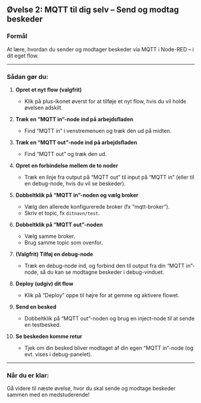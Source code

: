 ## **Øvelse 2: MQTT til dig selv – Send og modtag beskeder**

### **Formål**

At lære, hvordan du sender og modtager beskeder via MQTT i Node-RED – i dit eget flow.

---

### **Sådan gør du:**

1. **Opret et nyt flow (valgfrit)**

   * Klik på plus-ikonet øverst for at tilføje et nyt flow, hvis du vil holde øvelsen adskilt.

2. **Træk en “MQTT in”-node ind på arbejdsfladen**

   * Find “MQTT in” i venstremenuen og træk den ud på midten.

3. **Træk en “MQTT out”-node ind på arbejdsfladen**

   * Find “MQTT out” og træk den ud.

4. **Opret en forbindelse mellem de to noder**

   * Træk en linje fra output på “MQTT out” til input på “MQTT in” (eller til en debug-node, hvis du vil se beskeder).

5. **Dobbeltklik på “MQTT in”-noden og vælg broker**

   * Vælg den allerede konfigurerede broker (fx “mqtt-broker”).
   * Skriv et topic, fx `ditnavn/test`.

6. **Dobbeltklik på “MQTT out”-noden**

   * Vælg samme broker.
   * Brug samme topic som ovenfor.

7. **(Valgfrit) Tilføj en debug-node**

   * Træk en debug-node ind, og forbind den til output fra din “MQTT in”-node, så du kan se modtagne beskeder i debug-vinduet.

8. **Deploy (udgiv) dit flow**

   * Klik på “Deploy” oppe til højre for at gemme og aktivere flowet.

9. **Send en besked**

   * Dobbeltklik på “MQTT out”-noden og brug en inject-node til at sende en testbesked.

10. **Se beskeden komme retur**

    * Tjek om din besked bliver modtaget af din egen “MQTT in”-node (og evt. vises i debug-panelet).

---

### **Når du er klar:**

Gå videre til næste øvelse, hvor du skal sende og modtage beskeder sammen med en medstuderende!
